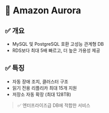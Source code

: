 # 🚀 Amazon Aurora

## ✅ 개요
- MySQL 및 PostgreSQL 호환 고성능 관계형 DB
- RDS보다 최대 5배 빠르고, 더 높은 가용성 제공

## ✅ 특징
- 자동 장애 조치, 클러스터 구조
- 읽기 전용 리플리카 최대 15개 지원
- 저장소 자동 확장 (최대 128TB)

> ✅ 엔터프라이즈급 DB에 적합한 서비스